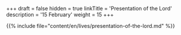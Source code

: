 +++
draft = false
hidden = true
linkTitle = 'Presentation of the Lord'
description = '15 February'
weight = 15
+++

{{% include file="content/en/lives/presentation-of-the-lord.md" %}}
